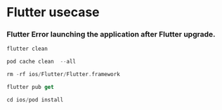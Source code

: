 # Flutter usecase

### Flutter Error launching the application after Flutter upgrade.

```dart 
flutter clean
```

```dart
pod cache clean  --all
```

```dart
rm -rf ios/Flutter/Flutter.framework
```

```dart
flutter pub get
```
```dart
cd ios/pod install
```
